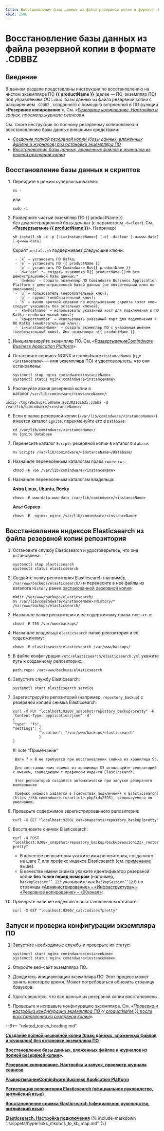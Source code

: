```yaml
---
title: Восстановление базы данных из файла резервной копии в формате .CDBBZ
kbId: 2500
---
```


# Восстановление базы данных из файла резервной копии в формате .CDBBZ

## Введение

В данном разделе представлены инструкции по восстановлению на чистом экземпляре ПО **{{ productName }}** (далее — ПО, экземпляр ПО) под управлением ОС Linux  базы данных из файла резервной копии с расширением `.CDBBZ`  , созданного с помощью встроенной в ПО функции «**Резервное копирование** ». См. *«[Резервное копирование. Настройка и запуск, просмотр журнала сеансов](https://kb.comindware.ru/article.php?id=2190)**»**.* 

См. также инструкции по полному резервному копированию и восстановлению базы данных внешними средствами:

- *[Создание полной резервной копии (базы данных, вложенных файлов и журналов) без остановки экземпляра ПО](https://kb.comindware.ru/article.php?id=2117)*
- *[Восстановление базы данных, вложенных файлов и журналов из полной резервной копии](https://kb.comindware.ru/article.php?id=2335)*

## Восстановление базы данных и скриптов

1. Перейдите в режим суперпользователя:

    ```
    su -
    ```

    или

    ```
    sudo -i
    ```

2. Разверните чистый экземпляр ПО {{ productName }} *без демонстрационной базы данных* (с параметром `-d=clear`). См. «[**Развертывание {{ productName }}**](https://kb.comindware.ru/category.php?id=491)». Например:

    ``` shell
    sh install.sh -k -p [-i=<instanceName>] [-e] -d=clear [-u=www-data] [-g=www-data]
    ```

    Скрипт `install.sh` поддерживает следующие ключи:

        - `k` — установить ПО Kafka;
        - `e` — установить ПО {{ productName }}
        - `p` — установить ПО Comindware Bus{{ productName }}
        - `d=clear` *— создать экземпляр П{{ productName }}rm без демонстрационной базы данных;*
        - `d=demo` — создать экземпляр ПО Comindware Business Application Platform c демонстрационной базой данных (не обязательный ключ по умолчанию);
        - `u` — пользователь (необязательный ключ);
        - `g` — группа (необязательный ключ);
        - `h` — вызов краткой справки по использованию скрипта (этот ключ следует указывать без остальных ключей);
        - `kh=hostname` — использовать указанный хост для подключения к ПО Kafka (необязательный ключ);
        - `kp=portnumber` — использовать указанный порт для подключения к ПО Kafka (необязательный ключ);
        - `i=<instanceName>` — создать экземпляр ПО с указанным именем (необязательный ключ). Имя экземпляра п{{ productName }}
3. Инициализируйте экземпляр ПО. См. *«[Развертывание](https://kb.comindware.ru/category.php?id=491)*[*Comindware Business Application Platform*](https://kb.comindware.ru/category.php?id=491)*»*.
4. Остановите сервисы NGINX и comindware`<instanceName>` (где `<instanceName>` — имя экземпляра ПО) и удостоверьтесь, что они остановлены:

    ```
    systemctl stop nginx comindware<instanceName>   
    systemctl status nginx comindware<instanceName>
    ```

5. Распакуйте архив резервной копии в каталог `/var/lib/comindware/<instanceName>/`:

```
unzip /tmp/BackupFileName.202302161625.cdbbz -d /var/lib/comindware/<instanceName>/
```
6. Если в папке резервной копии (`/var/lib/comindware/<instanceName>/`) имеется каталог `Ignite`, переименуйте его в `Database`:

    ```
    cd /var/lib/comindware/<instanceName>/   
    mv Ignite Database
    ```

7. Перенесите каталог `Scripts` резервной копии в каталог `Database`:

    ```
    mv Scripts /var/lib/comindware/<instanceName>/Database/
    ```

8. Назначьте перенесённым каталогам права `rwxrw-rw-`:

    ```
    chmod -R 766 /var/lib/comindware/<instanceName>
    ```

9. Назначьте перенесенным каталогам владельца:

    **Astra Linux, Ubuntu, Rocky**

    ```
    chown -R www-data:www-data /var/lib/comindware/<instanceName>
    ```

    **Альт Сервер**

    ```
    chown -R _nginx:_nginx /var/lib/comindware/<instanceName>
    ```

## Восстановление индексов Elasticsearch из файла резервной копии репозитория

1. Остановите службу Elasticsearch и удостоверьтесь, что она остановлена:

	```
	systemctl stop elasticsearch   
	systemctl status elasticsearch
	```

2. Создайте папку репозитория Elasticsearch (например, `/var/www/backups/elasticsearch/`) и перенесите в неё файлы из каталога `History` ранее [распакованной резервной копии](#unpack_backup):

	```
	mkdir /var/www/backups/elasticsearch/   
	mv /var/lib/comindware/<instanceName>/History/* /var/www/backups/elasticsearch/
	```

3. Назначьте папке репозитория и её содержимому права `rwxr-xr-x`:

	```
	chmod -R 755 /var/www/backups/ 
	```

4. Назначьте владельца `elasticsearch` папке репозитория и её содержимому:

	```
	chown -R elasticsearch:elasticsearch /var/www/backups/ 
	```

5. В файле конфигурации `/etc/elasticsearch/elasticsearch.yml` укажите путь к созданному репозиторию:

	```
	path.repo: /var/www/backups/elasticsearch
	```

6. Запустите службу Elasticsearch:

	```
	systemctl start elasticsearch.service 
	```

7. Зарегистрируйте репозиторий (например, `repostory_backup`) с резервной копией снимка Elasticsearch:

	```
	curl -X PUT "localhost:9200/_snapshot/repostory_backup?pretty" -H ’Content-Type: application/json’ -d’  
	{  
	"type": "fs",  
	"settings": {  
				"location": "/var/www/backups/elasticsearch"  
				}  
	}  

	```

	!!! note "Примечание"

		Шаги 7 и 8 не требуются при восстановлении снимка из хранилища S3.

		Для восстановления снимка из хранилища S3 используйте репозиторий с именем, совпадающим с префиксом индекса Elasticsearch.

		Этот репозиторий создаётся автоматически при запуске резервного копирования

		Префикс индекса задаётся в [свойствах подключения к Elasticsearch](https://kb.comindware.ru/article.php?id=2593), используемого по умолчанию.

8. Проверьте содержимое зарегистрированного репозитория:

	```
	curl -X GET "localhost:9200/_cat/snapshots/repostory_backup?pretty"
	```

9. Восстановите снимок Elasticsearch:

	```
	curl -X POST "localhost:9200/_snapshot/repostory_backup/backupSession123/_restore?pretty" 
	```

    - В качестве репозитория укажите имя репозитория, созданного на шаге 7, или префикс индекса Elasticsearch (см. [примечание](#s3_repository) выше).
    - В качестве имени снимка укажите идентификатор резервной копии **без точки перед номером** (например, `backupSession``.123` указывайте как `backupSession``123`) со страницы [«Администрирование» – «Инфраструктура» – «Резервное копирование» – «Журнал»](https://kb.comindware.ru/article.php?id=2190#mcetoc_1gjrihkcn1):

10. Проверьте наличие индексов в восстановленном каталоге:

	```
	curl -X GET "localhost:9200/_cat/indices?pretty"
	```

## Запуск и проверка конфигурации экземпляра ПО

1. Запустите необходимые службы и проверьте их статус:   

	```
	systemctl start nginx comindware<instanceName>   
	systemctl status nginx comindware<instanceName>
	```

2. Откройте веб-сайт экземпляра ПО.
3. Дождитесь инициализации экземпляра ПО. Этот процесс может занять некоторое время. Может потребоваться обновить страницу браузера.
4. Удостоверьтесь, что все данные из резервной копии восстановлены.
5. Проверьте и исправьте конфигурацию экземпляра. См. *«[Проверка и настройка конфигурации экземпляра ПО {{ productName }} после восстановления из резервной копии](https://kb.comindware.ru/article.php?id=2618)».*

--8<-- "related_topics_heading.md"

**[Создание полной резервной копии (базы данных, вложенных файлов и журналов) без остановки экземпляра ПО](https://kb.comindware.ru/article.php?id=2117)**

**[Восстановление базы данных, вложенных файлов и журналов из полной резервной копии](https://kb.comindware.ru/article.php?id=2335)».**

**[Резервное копирование. Настройка и запуск, просмотр журнала сеансов](https://kb.comindware.ru/article.php?id=2190)**

**[Развертывание](https://kb.comindware.ru/category.php?id=491)[Comindware Business Application Platform](https://kb.comindware.ru/category.php?id=491)**

**[Регистрация репозитория Elasticsearch (официальное руководство, английский язык)](https://www.elastic.co/guide/en/elasticsearch/reference/current/snapshots-filesystem-repository.html)**

**[Восстановление снимка Elasticsearch (официальное руководство, английский язык)](https://www.elastic.co/guide/en/elasticsearch/reference/current/restore-snapshot-api.html)**

**[Elasticsearch. Настройка подключения](https://kb.comindware.ru/article.php?id=2593)**
{%
include-markdown ".snippets/hyperlinks_mkdocs_to_kb_map.md"
%}
